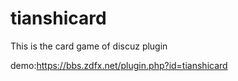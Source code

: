 # tianshicard
This is the card game of discuz plugin

demo:https://bbs.zdfx.net/plugin.php?id=tianshicard
